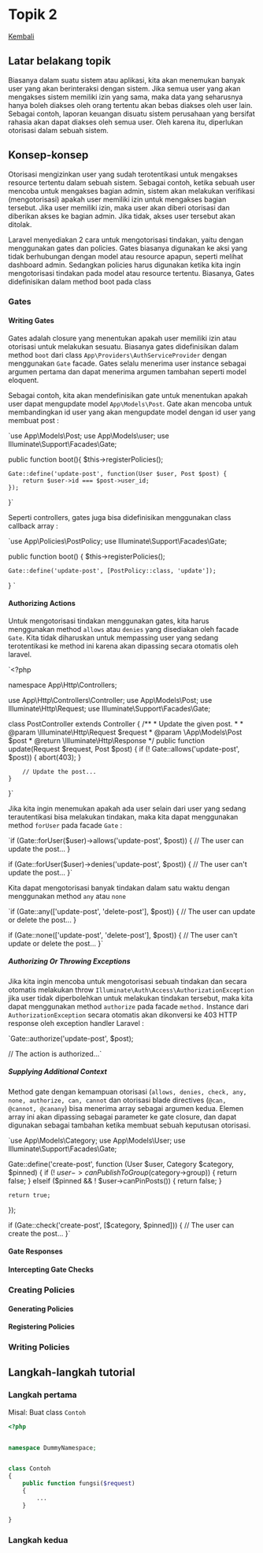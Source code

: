 # Topik 2

[Kembali](readme.md)

## Latar belakang topik

Biasanya dalam suatu sistem atau aplikasi, kita akan menemukan banyak user yang akan berinteraksi dengan sistem. Jika semua user yang akan mengakses sistem memiliki izin yang sama, maka data yang seharusnya hanya boleh diakses oleh orang tertentu akan bebas diakses oleh user lain. Sebagai contoh, laporan keuangan disuatu sistem perusahaan yang bersifat rahasia akan dapat diakses oleh semua user. Oleh karena itu, diperlukan otorisasi dalam sebuah sistem.

## Konsep-konsep

Otorisasi mengizinkan user yang sudah terotentikasi untuk mengakses resource tertentu dalam sebuah sistem. Sebagai contoh, ketika sebuah user mencoba untuk mengakses bagian admin, sistem akan melakukan verifikasi (mengotorisasi) apakah user memiliki izin untuk mengakses bagian tersebut. Jika user memiliki izin, maka user akan diberi otorisasi dan diberikan akses ke bagian admin. Jika tidak, akses user tersebut akan ditolak.

Laravel menyediakan 2 cara untuk mengotorisasi tindakan, yaitu dengan menggunakan gates dan policies. Gates biasanya digunakan ke aksi yang tidak berhubungan dengan model atau resource apapun, seperti melihat dashboard admin. Sedangkan policies harus digunakan ketika kita ingin mengotorisasi tindakan pada model atau resource tertentu. Biasanya, Gates didefinisikan dalam method boot pada class 

### Gates

#### Writing Gates

Gates adalah closure yang menentukan apakah user memiliki izin atau otorisasi untuk melakukan sesuatu. Biasanya gates didefinisikan dalam method `boot` dari class `App\Providers\AuthServiceProvider` dengan menggunakan `Gate` facade. Gates selalu menerima user instance sebagai argumen pertama dan dapat menerima argumen tambahan seperti model eloquent.

Sebagai contoh, kita akan mendefinisikan gate untuk menentukan apakah user dapat mengupdate model `App\Models\Post`. Gate akan mencoba untuk membandingkan id user yang akan mengupdate model dengan id user yang membuat post :

`use App\Models\Post;
use App\Models\user;
use Illuminate\Support\Facades\Gate;

public function boot(){
    $this->registerPolicies();
    
    Gate::define('update-post', function(User $user, Post $post) {
        return $user->id === $post->user_id;
    });
}`

Seperti controllers, gates juga bisa didefinisikan menggunakan class callback array :

`use App\Policies\PostPolicy;
use Illuminate\Support\Facades\Gate;

public function boot()
{
    $this->registerPolicies();

    Gate::define('update-post', [PostPolicy::class, 'update']);
}
`
#### Authorizing Actions

Untuk mengotorisasi tindakan menggunakan gates, kita harus menggunakan method `allows` atau `denies` yang disediakan oleh facade `Gate`. Kita tidak diharuskan untuk mempassing user yang sedang terotentikasi ke method ini karena akan dipassing secara otomatis oleh laravel.

`<?php

namespace App\Http\Controllers;

use App\Http\Controllers\Controller;
use App\Models\Post;
use Illuminate\Http\Request;
use Illuminate\Support\Facades\Gate;

class PostController extends Controller
{
    /**
     * Update the given post.
     *
     * @param  \Illuminate\Http\Request  $request
     * @param  \App\Models\Post  $post
     * @return \Illuminate\Http\Response
     */
    public function update(Request $request, Post $post)
    {
        if (! Gate::allows('update-post', $post)) {
            abort(403);
        }

        // Update the post...
    }
}`

Jika kita ingin menemukan apakah ada user selain dari user yang sedang terautentikasi bisa melakukan tindakan, maka kita dapat menggunakan method `forUser` pada facade `Gate` :

`if (Gate::forUser($user)->allows('update-post', $post)) {
    // The user can update the post...
}

if (Gate::forUser($user)->denies('update-post', $post)) {
    // The user can't update the post...
}`

Kita dapat mengotorisasi banyak tindakan dalam satu waktu dengan menggunakan method `any` atau `none`

`if (Gate::any(['update-post', 'delete-post'], $post)) {
    // The user can update or delete the post...
}

if (Gate::none(['update-post', 'delete-post'], $post)) {
    // The user can't update or delete the post...
}`

##### Authorizing Or Throwing Exceptions

Jika kita ingin mencoba untuk mengotorisasi sebuah tindakan dan secara otomatis melakukan throw `Illuminate\Auth\Access\AuthorizationException` jika user tidak diperbolehkan untuk melakukan tindakan tersebut, maka kita dapat menggunakan method `authorize` pada facade `method.` Instance dari `AuthorizationException` secara otomatis akan dikonversi ke 403 HTTP response oleh exception handler Laravel :

`Gate::authorize('update-post', $post);

// The action is authorized...`

##### Supplying Additional Context

Method gate dengan kemampuan otorisasi (`allows, denies, check, any, none, authorize, can, cannot` dan otorisasi blade directives (`@can, @cannot, @canany`) bisa menerima array sebagai argumen kedua. Elemen array ini akan dipassing sebagai parameter ke gate closure, dan dapat digunakan sebagai tambahan ketika membuat sebuah keputusan otorisasi.

`use App\Models\Category;
use App\Models\User;
use Illuminate\Support\Facades\Gate;

Gate::define('create-post', function (User $user, Category $category, $pinned) {
    if (! $user->canPublishToGroup($category->group)) {
        return false;
    } elseif ($pinned && ! $user->canPinPosts()) {
        return false;
    }

    return true;
});

if (Gate::check('create-post', [$category, $pinned])) {
    // The user can create the post...
}`

#### Gate Responses

#### Intercepting Gate Checks

### Creating Policies

#### Generating Policies

#### Registering Policies

### Writing Policies




## Langkah-langkah tutorial

### Langkah pertama

Misal: Buat class `Contoh`

```php
<?php


namespace DummyNamespace;


class Contoh
{
    public function fungsi($request)
    {
        ...
    }

}
```

### Langkah kedua

